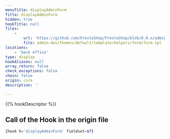 ```yaml
---
menuTitle: displayAdminForm
Title: displayAdminForm
hidden: true
hookTitle: null
files:
    -
        url: 'https://github.com/PrestaShop/PrestaShop/blob/8.0.x/admin-dev/themes/default/template/helpers/form/form.tpl'
        file: admin-dev/themes/default/template/helpers/form/form.tpl
locations:
    - 'back office'
type: display
hookAliases: null
array_return: false
check_exceptions: false
chain: false
origin: core
description: ''

---
```


{{% hookDescriptor %}}

## Call of the Hook in the origin file

```php
{hook h='displayAdminForm' fieldset=$f}
```
